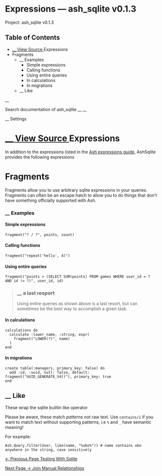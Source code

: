 # Expressions — ash_sqlite v0.1.3

Project: ash_sqlite v0.1.3

## Table of Contents

- [ __ View Source ](external_link) Expressions
- Fragments
    - __ Examples
      - Simple expressions
      - Calling functions
      - Using entire queries
      - In calculations
      - In migrations
  - __ Like

__

Search documentation of ash_sqlite __ __

__ Settings

#  [ __ View Source ](external_link) Expressions

In addition to the expressions listed in the [Ash expressions guide](expressions.html), AshSqlite provides the following expressions

# Fragments

Fragments allow you to use arbitrary sqlite expressions in your queries. Fragments can often be an escape hatch to allow you to do things that don't have something officially supported with Ash.

###  __ Examples

#### Simple expressions
    
    
    fragment("? / ?", points, count)

#### Calling functions
    
    
    fragment("repeat('hello', 4)")

#### Using entire queries
    
    
    fragment("points > (SELECT SUM(points) FROM games WHERE user_id = ? AND id != ?)", user_id, id)

> ###  __ a last resport
> 
> Using entire queries as shown above is a last resort, but can sometimes be the best way to accomplish a given task.

#### In calculations
    
    
    calculations do
      calculate :lower_name, :string, expr(
        fragment("LOWER(?)", name)
      )
    end

#### In migrations
    
    
    create table(:managers, primary_key: false) do
      add :id, :uuid, null: false, default: fragment("UUID_GENERATE_V4()"), primary_key: true
    end

##  __ Like

These wrap the sqlite builtin like operator

Please be aware, these match _patterns_ not raw text. Use `contains/1` if you want to match text without supporting patterns, i.e `%` and `_` have semantic meaning!

For example:
    
    
    Ash.Query.filter(User, like(name, "%obo%")) # name contains obo anywhere in the string, case sensitively

[ ← Previous Page  Testing With Sqlite  ](external_link)

[ Next Page →  Join Manual Relationships  ](external_link)
